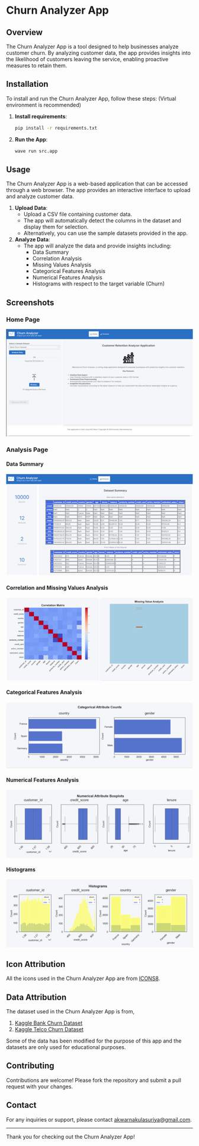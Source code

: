 # Churn Analyzer App

## Overview

The Churn Analyzer App is a tool designed to help businesses analyze customer churn. By analyzing customer data, the app provides insights into the likelihood of customers leaving the service, enabling proactive measures to retain them.

## Installation

To install and run the Churn Analyzer App, follow these steps: (Virtual environment is recommended)

1. **Install requirements**:
   ```bash
   pip install -r requirements.txt
   ```
2. **Run the App**:
   ```bash
   wave run src.app
   ```

## Usage

The Churn Analyzer App is a web-based application that can be accessed through a web browser. The app provides an interactive interface to upload and analyze customer data.

1. **Upload Data**:
   - Upload a CSV file containing customer data.
   - The app will automatically detect the columns in the dataset and display them for selection.
   - Alternatively, you can use the sample datasets provided in the app.
2. **Analyze Data**:
   - The app will analyze the data and provide insights including:
     - Data Summary
     - Correlation Analysis
     - Missing Values Analysis
     - Categorical Features Analysis
     - Numerical Features Analysis
     - Histograms with respect to the target variable (Churn)

## Screenshots

### Home Page
![Home Page](static/home.png)

### Analysis Page

#### Data Summary
![Data Summary](static/summary.png)

#### Correlation and Missing Values Analysis
![Correlation Analysis](static/corr_missing.png)

#### Categorical Features Analysis
![Categorical Features Analysis](static/categorical.png)

#### Numerical Features Analysis
![Numerical Features Analysis](static/numerical.png)

#### Histograms
![Histograms](static/histogram.png)

## Icon Attribution

All the icons used in the Churn Analyzer App are from [ICONS8](https://icons8.com/).

## Data Attribution
The dataset used in the Churn Analyzer App is from,
1. [Kaggle Bank Churn Dataset](https://www.kaggle.com/datasets/gauravtopre/bank-customer-churn-dataset)
2. [Kaggle Telco Churn Dataset](https://www.kaggle.com/datasets/reyhanarighy/data-telco-customer-churn)

Some of the data has been modified for the purpose of this app and the datasets are only used for educational purposes.

## Contributing

Contributions are welcome! Please fork the repository and submit a pull request with your changes.

## Contact

For any inquiries or support, please contact [akwarnakulasuriya@gmail.com](mailto:akwaranakulasuriya@gmail.com).

---

Thank you for checking out the Churn Analyzer App!